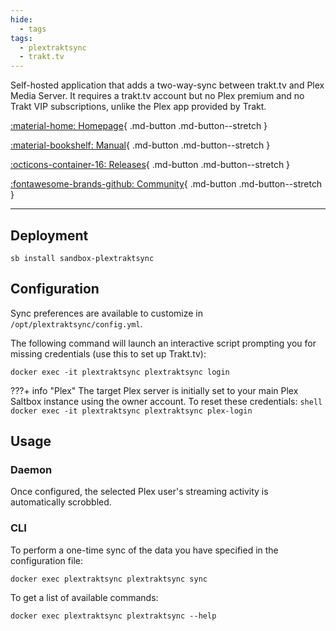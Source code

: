 ```yaml
---
hide:
  - tags
tags:
  - plextraktsync
  - trakt.tv
---
```


Self-hosted application that adds a two-way-sync between trakt.tv and Plex Media Server. It requires a trakt.tv account but no Plex premium and no Trakt VIP subscriptions, unlike the Plex app provided by Trakt.

<div class="grid sb-buttons" markdown data-search-exclude>

[:material-home: Homepage](https://github.com/Taxel/PlexTraktSync){ .md-button .md-button--stretch }

[:material-bookshelf: Manual](https://github.com/Taxel/PlexTraktSync/blob/main/README.md#setup){ .md-button .md-button--stretch }

[:octicons-container-16: Releases](https://github.com/taxel/PlexTraktSync/pkgs/container/plextraktsync){ .md-button .md-button--stretch }

[:fontawesome-brands-github: Community](https://github.com/Taxel/PlexTraktSync/discussions){ .md-button .md-button--stretch }

</div>

---

## Deployment

``` shell
sb install sandbox-plextraktsync
```

## Configuration

Sync preferences are available to customize in `/opt/plextraktsync/config.yml`.

The following command will launch an interactive script prompting you for missing credentials (use this to set up Trakt.tv):

```shell
docker exec -it plextraktsync plextraktsync login
```

???+ info "Plex"
    The target Plex server is initially set to your main Plex Saltbox instance using the owner account. To reset these credentials:
    ```shell
    docker exec -it plextraktsync plextraktsync plex-login
    ```

## Usage

### Daemon

Once configured, the selected Plex user's streaming activity is automatically scrobbled.

### CLI

To perform a one-time sync of the data you have specified in the configuration file:

```shell
docker exec plextraktsync plextraktsync sync
```

To get a list of available commands:

```shell
docker exec plextraktsync plextraktsync --help
```
